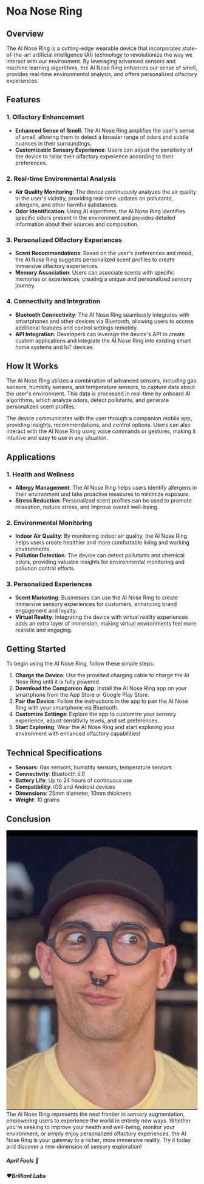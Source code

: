 # Noa Nose Ring

## Overview

The AI Nose Ring is a cutting-edge wearable device that incorporates state-of-the-art artificial intelligence (AI) technology to revolutionize the way we interact with our environment. By leveraging advanced sensors and machine learning algorithms, the AI Nose Ring enhances our sense of smell, provides real-time environmental analysis, and offers personalized olfactory experiences.

## Features

### 1. Olfactory Enhancement
   - **Enhanced Sense of Smell**: The AI Nose Ring amplifies the user's sense of smell, allowing them to detect a broader range of odors and subtle nuances in their surroundings.
   - **Customizable Sensory Experience**: Users can adjust the sensitivity of the device to tailor their olfactory experience according to their preferences.

### 2. Real-time Environmental Analysis
   - **Air Quality Monitoring**: The device continuously analyzes the air quality in the user's vicinity, providing real-time updates on pollutants, allergens, and other harmful substances.
   - **Odor Identification**: Using AI algorithms, the AI Nose Ring identifies specific odors present in the environment and provides detailed information about their sources and composition.

### 3. Personalized Olfactory Experiences
   - **Scent Recommendations**: Based on the user's preferences and mood, the AI Nose Ring suggests personalized scent profiles to create immersive olfactory experiences.
   - **Memory Association**: Users can associate scents with specific memories or experiences, creating a unique and personalized sensory journey.

### 4. Connectivity and Integration
   - **Bluetooth Connectivity**: The AI Nose Ring seamlessly integrates with smartphones and other devices via Bluetooth, allowing users to access additional features and control settings remotely.
   - **API Integration**: Developers can leverage the device's API to create custom applications and integrate the AI Nose Ring into existing smart home systems and IoT devices.

## How It Works

The AI Nose Ring utilizes a combination of advanced sensors, including gas sensors, humidity sensors, and temperature sensors, to capture data about the user's environment. This data is processed in real-time by onboard AI algorithms, which analyze odors, detect pollutants, and generate personalized scent profiles.

The device communicates with the user through a companion mobile app, providing insights, recommendations, and control options. Users can also interact with the AI Nose Ring using voice commands or gestures, making it intuitive and easy to use in any situation.

## Applications

### 1. Health and Wellness
   - **Allergy Management**: The AI Nose Ring helps users identify allergens in their environment and take proactive measures to minimize exposure.
   - **Stress Reduction**: Personalized scent profiles can be used to promote relaxation, reduce stress, and improve overall well-being.

### 2. Environmental Monitoring
   - **Indoor Air Quality**: By monitoring indoor air quality, the AI Nose Ring helps users create healthier and more comfortable living and working environments.
   - **Pollution Detection**: The device can detect pollutants and chemical odors, providing valuable insights for environmental monitoring and pollution control efforts.

### 3. Personalized Experiences
   - **Scent Marketing**: Businesses can use the AI Nose Ring to create immersive sensory experiences for customers, enhancing brand engagement and loyalty.
   - **Virtual Reality**: Integrating the device with virtual reality experiences adds an extra layer of immersion, making virtual environments feel more realistic and engaging.

## Getting Started

To begin using the AI Nose Ring, follow these simple steps:

1. **Charge the Device**: Use the provided charging cable to charge the AI Nose Ring until it is fully powered.
2. **Download the Companion App**: Install the AI Nose Ring app on your smartphone from the App Store or Google Play Store.
3. **Pair the Device**: Follow the instructions in the app to pair the AI Nose Ring with your smartphone via Bluetooth.
4. **Customize Settings**: Explore the app to customize your sensory experience, adjust sensitivity levels, and set preferences.
5. **Start Exploring**: Wear the AI Nose Ring and start exploring your environment with enhanced olfactory capabilities!

## Technical Specifications

- **Sensors**: Gas sensors, humidity sensors, temperature sensors
- **Connectivity**: Bluetooth 5.0
- **Battery Life**: Up to 24 hours of continuous use
- **Compatibility**: iOS and Android devices
- **Dimensions**: 25mm diameter, 10mm thickness
- **Weight**: 10 grams


## Conclusion
![Nose ring](img/nose_ring.jpg)\
The AI Nose Ring represents the next frontier in sensory augmentation, empowering users to experience the world in entirely new ways. Whether you're seeking to improve your health and well-being, monitor your environment, or simply enjoy personalized olfactory experiences, the AI Nose Ring is your gateway to a richer, more immersive reality. Try it today and discover a new dimension of sensory exploration!

#####  April Fools 👻
##### ❤️Brilliant Labs

